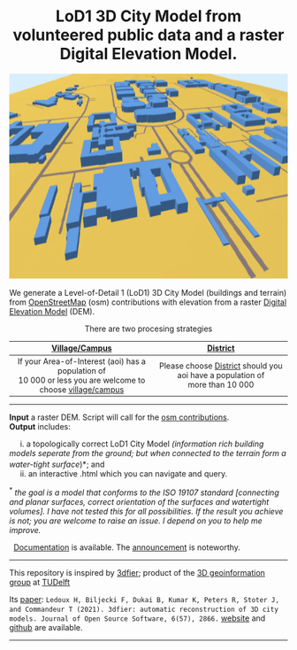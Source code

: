 <h1 align="center">LoD1 3D City Model from volunteered public data and a raster Digital Elevation Model.
</h1> 
<p align="center">
  <img width="650" height="370" src="https://github.com/AdrianKriger/osm_LoD1_3DCityModel/blob/main/docs/img/CityJSON_Ninja_cputb.png">
</p>

We generate a Level-of-Detail 1 (LoD1) 3D City Model (buildings and terrain) from [OpenStreetMap](https://en.wikipedia.org/wiki/OpenStreetMap) (osm) contributions with elevation from a raster [Digital Elevation Model](https://en.wikipedia.org/wiki/Digital_elevation_model) (DEM).

<p align="center">There are two procesing strategies</p>

| [Village/Campus](https://github.com/AdrianKriger/osm_LoD1_3DCityModel/tree/main/village_campus) | [District](https://github.com/AdrianKriger/osm_LoD1_3DCityModel/tree/main/districts)  |
| :-----: | :-----: |
| If your Area-of-Interest (aoi) has a population of <br /> 10 000 or less you are welcome to choose [village/campus](https://github.com/AdrianKriger/osm_LoD1_3DCityModel/tree/main/village_campus)| Please choose [District](https://github.com/AdrianKriger/osm_LoD1_3DCityModel/tree/main/districts) should you aoi have a population of <br /> more than 10 000|

---

**Input** a raster DEM. Script will call for the [osm contributions](https://www.openstreetmap.org/about#:~:text=OpenStreetMap%20is%20built%20by%20a,more%2C%20all%20over%20the%20world.).  
**Output** includes:  
<!--&nbsp;&nbsp;&nbsp;&nbsp;&nbsp;i. a 2.75D surface mesh *(buildings connected to terrain)*;-->  
&nbsp;&nbsp;&nbsp;&nbsp;&nbsp;i. a topologically correct LoD1 City Model *(information rich building models seperate from the ground; but when connected to the terrain   form a water-tight surface<sup>*</sup>)*; and  
&nbsp;&nbsp;&nbsp;&nbsp;&nbsp;ii. an interactive .html which you can navigate and query.

<sup>*</sup> *the goal is a model that conforms to the ISO 19107 standard [connecting and planar surfaces, correct orientation of the surfaces and watertight volumes]. I have not tested this for all possibilities. If the result you achieve is not; you are welcome to raise an issue. I depend on you to help me improve.* 
&nbsp;

&nbsp;
[Documentation](https://adriankriger.github.io/osm_LoD1_3DCityModel/) is available. The [announcement](https://github.com/AdrianKriger/osm_LoD1_3DCityModel/discussions/22#discussion-4781443) is noteworthy.

---

This repository is inspired by [3dfier](https://tudelft3d.github.io/3dfier/minimal_data_requirements.html); product of the [3D geoinformation group](https://3d.bk.tudelft.nl/) at [TUDelft](https://www.tudelft.nl/)

Its [paper](https://joss.theoj.org/papers/10.21105/joss.02866): `Ledoux H, Biljecki F, Dukai B, Kumar K, Peters R, Stoter J, and Commandeur T (2021). 3dfier: automatic reconstruction of 3D city models. Journal of Open Source Software, 6(57), 2866.` [website](https://tudelft3d.github.io/3dfier/index.html) and [github](https://github.com/tudelft3d/3dfier) are available.

---
